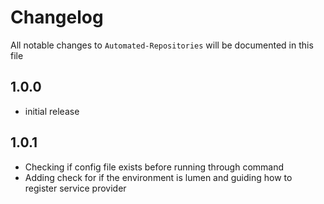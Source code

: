 # Changelog

All notable changes to `Automated-Repositories` will be documented in this file

## 1.0.0

- initial release

## 1.0.1

- Checking if config file exists before running through command
- Adding check for if the environment is lumen and guiding how to register service provider
